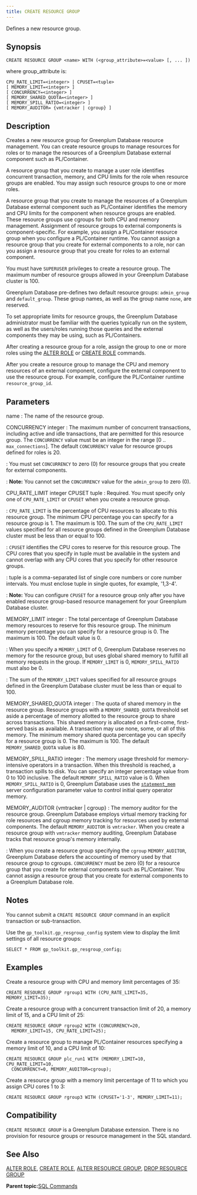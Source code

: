 ```yaml
---
title: CREATE RESOURCE GROUP 
---
```


Defines a new resource group.

## <a id="section2"></a>Synopsis 

``` {#sql_command_synopsis}
CREATE RESOURCE GROUP <name> WITH (<group_attribute>=<value> [, ... ])
```

where group\_attribute is:

```
CPU_RATE_LIMIT=<integer> | CPUSET=<tuple>
[ MEMORY_LIMIT=<integer> ]
[ CONCURRENCY=<integer> ]
[ MEMORY_SHARED_QUOTA=<integer> ]
[ MEMORY_SPILL_RATIO=<integer> ]
[ MEMORY_AUDITOR= {vmtracker | cgroup} ]
```

## <a id="section3"></a>Description 

Creates a new resource group for Greenplum Database resource management. You can create resource groups to manage resources for roles or to manage the resources of a Greenplum Database external component such as PL/Container.

A resource group that you create to manage a user role identifies concurrent transaction, memory, and CPU limits for the role when resource groups are enabled. You may assign such resource groups to one or more roles.

A resource group that you create to manage the resources of a Greenplum Database external component such as PL/Container identifies the memory and CPU limits for the component when resource groups are enabled. These resource groups use cgroups for both CPU and memory management. Assignment of resource groups to external components is component-specific. For example, you assign a PL/Container resource group when you configure a PL/Container runtime. You cannot assign a resource group that you create for external components to a role, nor can you assign a resource group that you create for roles to an external component.

You must have `SUPERUSER` privileges to create a resource group. The maximum number of resource groups allowed in your Greenplum Database cluster is 100.

Greenplum Database pre-defines two default resource groups: `admin_group` and `default_group`. These group names, as well as the group name `none`, are reserved.

To set appropriate limits for resource groups, the Greenplum Database administrator must be familiar with the queries typically run on the system, as well as the users/roles running those queries and the external components they may be using, such as PL/Containers.

After creating a resource group for a role, assign the group to one or more roles using the [ALTER ROLE](ALTER_ROLE.html) or [CREATE ROLE](CREATE_ROLE.html) commands.

After you create a resource group to manage the CPU and memory resources of an external component, configure the external component to use the resource group. For example, configure the PL/Container runtime `resource_group_id`.

## <a id="section4"></a>Parameters 

name
:   The name of the resource group.

CONCURRENCY integer
:   The maximum number of concurrent transactions, including active and idle transactions, that are permitted for this resource group. The `CONCURRENCY` value must be an integer in the range \[0 .. `max_connections`\]. The default `CONCURRENCY` value for resource groups defined for roles is 20.

:   You must set `CONCURRENCY` to zero \(0\) for resource groups that you create for external components.

:   **Note:** You cannot set the `CONCURRENCY` value for the `admin_group` to zero \(0\).

CPU\_RATE\_LIMIT integer
CPUSET tuple
:   Required. You must specify only one of `CPU_RATE_LIMIT` or `CPUSET` when you create a resource group.

:   `CPU_RATE_LIMIT` is the percentage of CPU resources to allocate to this resource group. The minimum CPU percentage you can specify for a resource group is 1. The maximum is 100. The sum of the `CPU_RATE_LIMIT` values specified for all resource groups defined in the Greenplum Database cluster must be less than or equal to 100.

:   `CPUSET` identifies the CPU cores to reserve for this resource group. The CPU cores that you specify in tuple must be available in the system and cannot overlap with any CPU cores that you specify for other resource groups.

:   tuple is a comma-separated list of single core numbers or core number intervals. You must enclose tuple in single quotes, for example, '1,3-4'.

:   **Note:** You can configure `CPUSET` for a resource group only after you have enabled resource group-based resource management for your Greenplum Database cluster.

MEMORY\_LIMIT integer
:   The total percentage of Greenplum Database memory resources to reserve for this resource group. The minimum memory percentage you can specify for a resource group is 0. The maximum is 100. The default value is 0.

:   When you specify a `MEMORY_LIMIT` of 0, Greenplum Database reserves no memory for the resource group, but uses global shared memory to fulfill all memory requests in the group. If `MEMORY_LIMIT` is 0, `MEMORY_SPILL_RATIO` must also be 0.

:   The sum of the `MEMORY_LIMIT` values specified for all resource groups defined in the Greenplum Database cluster must be less than or equal to 100.

MEMORY\_SHARED\_QUOTA integer
:   The quota of shared memory in the resource group. Resource groups with a `MEMORY_SHARED_QUOTA` threshold set aside a percentage of memory allotted to the resource group to share across transactions. This shared memory is allocated on a first-come, first-served basis as available. A transaction may use none, some, or all of this memory. The minimum memory shared quota percentage you can specify for a resource group is 0. The maximum is 100. The default `MEMORY_SHARED_QUOTA` value is 80.

MEMORY\_SPILL\_RATIO integer
:   The memory usage threshold for memory-intensive operators in a transaction. When this threshold is reached, a transaction spills to disk. You can specify an integer percentage value from 0 to 100 inclusive. The default `MEMORY_SPILL_RATIO` value is 0. When `MEMORY_SPILL_RATIO` is 0, Greenplum Database uses the [`statement_mem`](../config_params/guc-list.html) server configuration parameter value to control initial query operator memory.

MEMORY\_AUDITOR \{vmtracker \| cgroup\}
:   The memory auditor for the resource group. Greenplum Database employs virtual memory tracking for role resources and cgroup memory tracking for resources used by external components. The default `MEMORY_AUDITOR` is `vmtracker`. When you create a resource group with `vmtracker` memory auditing, Greenplum Database tracks that resource group's memory internally.

:   When you create a resource group specifying the `cgroup` `MEMORY_AUDITOR`, Greenplum Database defers the accounting of memory used by that resource group to cgroups. `CONCURRENCY` must be zero \(0\) for a resource group that you create for external components such as PL/Container. You cannot assign a resource group that you create for external components to a Greenplum Database role.

## <a id="section5"></a>Notes 

You cannot submit a `CREATE RESOURCE GROUP` command in an explicit transaction or sub-transaction.

Use the `gp_toolkit.gp_resgroup_config` system view to display the limit settings of all resource groups:

```
SELECT * FROM gp_toolkit.gp_resgroup_config;
```

## <a id="section6"></a>Examples 

Create a resource group with CPU and memory limit percentages of 35:

```
CREATE RESOURCE GROUP rgroup1 WITH (CPU_RATE_LIMIT=35, MEMORY_LIMIT=35);
```

Create a resource group with a concurrent transaction limit of 20, a memory limit of 15, and a CPU limit of 25:

```
CREATE RESOURCE GROUP rgroup2 WITH (CONCURRENCY=20, 
  MEMORY_LIMIT=15, CPU_RATE_LIMIT=25);
```

Create a resource group to manage PL/Container resources specifying a memory limit of 10, and a CPU limit of 10:

```
CREATE RESOURCE GROUP plc_run1 WITH (MEMORY_LIMIT=10, CPU_RATE_LIMIT=10,
  CONCURRENCY=0, MEMORY_AUDITOR=cgroup);
```

Create a resource group with a memory limit percentage of 11 to which you assign CPU cores 1 to 3:

```
CREATE RESOURCE GROUP rgroup3 WITH (CPUSET='1-3', MEMORY_LIMIT=11);
```

## <a id="section7"></a>Compatibility 

`CREATE RESOURCE GROUP` is a Greenplum Database extension. There is no provision for resource groups or resource management in the SQL standard.

## <a id="section8"></a>See Also 

[ALTER ROLE](ALTER_ROLE.html), [CREATE ROLE](CREATE_ROLE.html), [ALTER RESOURCE GROUP](ALTER_RESOURCE_GROUP.html), [DROP RESOURCE GROUP](DROP_RESOURCE_GROUP.html)

**Parent topic:**[SQL Commands](../sql_commands/sql_ref.html)

